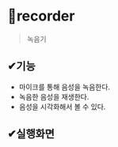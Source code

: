 # 📌recorder
>녹음기

## ✔기능
<ul>
<li>마이크를 통해 음성을 녹음한다.</li>
<li>녹음한 음성을 재생한다. </li>
<li>음성을 시각화해서 볼 수 있다. </li>
</ul>

## ✔실행화면

